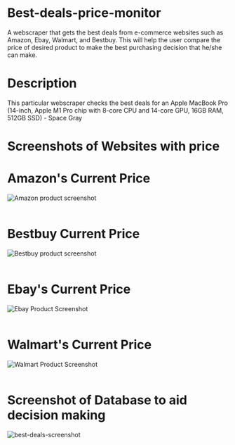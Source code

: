 # Best-deals-price-monitor


A webscraper that gets the best deals from e-commerce websites such as Amazon, Ebay, Walmart, and Bestbuy. This will help the user compare the price of desired product to make the best purchasing decision that he/she can make.

# Description

This particular webscraper checks the best deals for an Apple MacBook Pro (14-inch, Apple M1 Pro chip with 8-core CPU and 14-core GPU, 16GB RAM, 512GB SSD) - Space Gray

# Screenshots of Websites with price

# Amazon's Current Price

![Amazon product screenshot](https://user-images.githubusercontent.com/95959056/206535594-9f0d8c5c-f139-4717-90ba-de711a916e80.PNG)
<br></br>

# Bestbuy Current Price

![Bestbuy product screenshot](https://user-images.githubusercontent.com/95959056/206533069-8f96c303-ee77-4ee3-a4bd-280a2794e344.PNG)
<br></br>

# Ebay's Current Price

![Ebay Product Screenshot](https://user-images.githubusercontent.com/95959056/206533287-dbc1b2ba-b0f8-4023-a25e-3431026e2999.PNG)
<br></br>

# Walmart's Current Price

![Walmart Product Screenshot](https://user-images.githubusercontent.com/95959056/206533425-b69d9972-dbc4-45eb-9988-e60bfc039041.PNG)
<br></br>

# Screenshot of Database to aid decision making

![best-deals-screenshot](https://user-images.githubusercontent.com/95959056/206534070-41ccbc99-9b7a-4cf8-ad32-21b53ae7e7e0.PNG)





